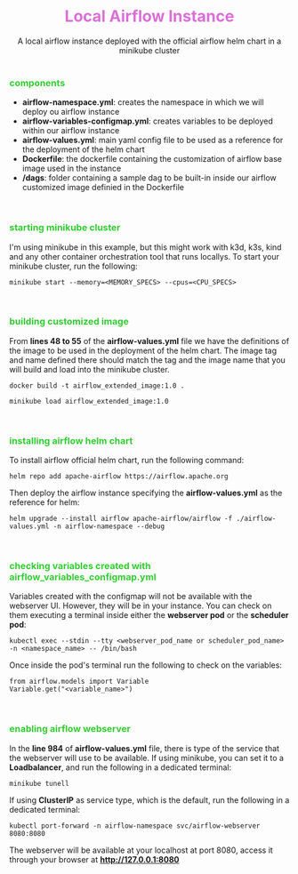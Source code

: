 # <font color='orchid'><center> __Local Airflow Instance__ </center></font>
<center>A local airflow instance deployed with the official airflow helm chart in a minikube cluster</center>

<br>

### <font color='limegreen'> __components__ </font> 

* __airflow-namespace.yml__: creates the namespace in which we will deploy ou airflow instance
* __airflow-variables-configmap.yml__: creates variables to be deployed within our airflow instance
* __airflow-values.yml__: main yaml config file to be used as a reference for the deployment of the helm chart
* __Dockerfile__: the dockerfile containing the customization of airflow base image used in the instance
* __/dags__: folder containing a sample dag to be built-in inside our airflow customized image definied in the Dockerfile

<br>

### <font color="limegreen"> __starting minikube cluster__ </font>
I'm using minikube in this example, but this might work with k3d, k3s, kind and any other container orchestration tool that runs locallys. To start your minikube cluster, run the following:
```shell
minikube start --memory=<MEMORY_SPECS> --cpus=<CPU_SPECS>
```
<br>

### <font color="limegreen"> __building customized image__</font>
From __lines 48 to 55__ of the __airflow-values.yml__ file we have the definitions of the image to be used in the deployment of the helm chart. The image tag and name defined there should match the tag and the image name that you will build and load into the minikube cluster. 
```shell
docker build -t airflow_extended_image:1.0 .
```

```shell
minikube load airflow_extended_image:1.0
```

<br>

### <font color="limegreen"> __installing airflow helm chart__ </font>
To install airflow official helm chart, run the following command:
```shell
helm repo add apache-airflow https://airflow.apache.org
```
Then deploy the airflow instance specifying the __airflow-values.yml__ as the reference for helm:
```shell
helm upgrade --install airflow apache-airflow/airflow -f ./airflow-values.yml -n airflow-namespace --debug 
```

<br>

### <font color='limegreen'> __checking variables created with airflow_variables_configmap.yml__ </font>
Variables created with the configmap will not be available with the webserver UI. However, they will be in your instance. You can check on them executing a terminal inside either the __webserver pod__ or the __scheduler pod__:

```shell
kubectl exec --stdin --tty <webserver_pod_name or scheduler_pod_name> -n <namespace_name> -- /bin/bash
```
Once inside the pod's terminal run the following to check on the variables: 

```shell
from airflow.models import Variable
Variable.get("<variable_name>")
```
<br>

### <font color="limegreen"> __enabling airflow webserver__ </font>
In the __line 984__ of __airflow-values.yml__ file, there is type of the service that the webserver will use to be available. If using minikube, you can set it to a __Loadbalancer__, and run the following in a dedicated terminal:
```shell
minikube tunell
```

If using __ClusterIP__ as service type, which is the default, run the following in a dedicated terminal:
```shell
kubectl port-forward -n airflow-namespace svc/airflow-webserver 8080:8080
```

The webserver will be available at your localhost at port 8080, access it through your browser at __http://127.0.0.1:8080__